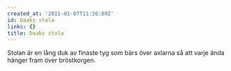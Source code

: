 ```yaml
---
created_at: '2011-01-07T11:26:09Z'
id: Daaks stola
links: {}
title: Daaks stola
---
```


Stolan är en lång duk av finaste tyg som bärs över axlarna så att varje ända hänger fram över
bröstkorgen.
